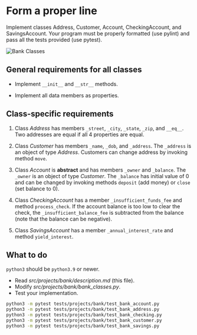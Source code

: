 # Form a proper line

Implement classes Address, Customer, Account, CheckingAccount, and SavingsAccount. Your program must be properly formatted (use pylint) and pass all the tests provided (use pytest).

![Bank Classes](bank.png)

## General requirements for all classes

- Implement `__init__` and `__str__` methods.

- Implement all data members as properties. 

## Class-specific requirements

1. Class _Address_ has members `_street`, `_city`, `_state`, `_zip`, and `__eq__`. Two addresses are equal if all 4 properties are equal.

1. Class _Customer_ has members `_name`, `_dob`, and `_address`. The `_address` is an object of type _Address_. Customers can change address by invoking method `move`.

1. Class _Account_ is **abstract** and has members `_owner` and `_balance`. The `_owner` is an object of type _Customer_. The `_balance` has initial value of 0 and can be changed by invoking methods `deposit` (add money) or `close` (set balance to 0).

1. Class _CheckingAccount_ has a member `_insufficient_funds_fee` and method `process_check`. If the account balance is too low to clear the check, the `_insufficient_balance_fee` is subtracted from the balance (note that the balance can be negative).

1. Class _SavingsAccount_ has a member `_annual_interest_rate` and method `yield_interest`.

## What to do

`python3` should be `python3.9` or newer.

- Read _src/projects/bank/description.md_ (this file).
- Modify _src/projects/bank/bank_classes.py_.
- Test your implementation.

```bash
python3 -m pytest tests/projects/bank/test_bank_account.py
python3 -m pytest tests/projects/bank/test_bank_address.py
python3 -m pytest tests/projects/bank/test_bank_checking.py
python3 -m pytest tests/projects/bank/test_bank_customer.py
python3 -m pytest tests/projects/bank/test_bank_savings.py
```
